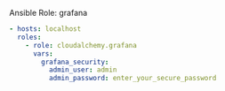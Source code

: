 Ansible Role: grafana

```yaml
- hosts: localhost
  roles:
    - role: cloudalchemy.grafana
      vars:
        grafana_security:
          admin_user: admin
          admin_password: enter_your_secure_password
```
